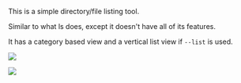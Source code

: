 This is a simple directory/file listing tool.

Similar to what ls does, except it doesn't have all of its features.

It has a category based view and a vertical list view if `--list` is used.

![](http://i.imgur.com/75LZU8e.jpg)

![](http://i.imgur.com/22JsR87.jpg)